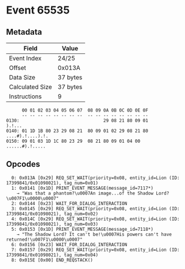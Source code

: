 # Event 65535

## Metadata

| Field           | Value    |
|-----------------|----------|
| Event Index     | 24/25    |
| Offset          | 0x013A   |
| Data Size       | 37 bytes |
| Calculated Size | 37 bytes |
| Instructions    | 9        |

```
      00 01 02 03 04 05 06 07  08 09 0A 0B 0C 0D 0E 0F
      -- -- -- -- -- -- -- --  -- -- -- -- -- -- -- --
0130:                                29 08 21 80 09 01            ).!...
0140: 01 1D 1B 80 23 29 08 21  80 09 01 02 29 08 21 80  ....#).!....).!.
0150: 09 01 03 1D 1C 80 23 29  08 21 80 09 01 04 00     ......#).!..... 
```

## Opcodes

```
  0: 0x013A [0x29] REQ_SET_WAIT(priority=0x08, entity_id=Lion (ID: 17399841/0x01098021), tag_num=0x01)
  1: 0x0141 [0x1D] PRINT_EVENT_MESSAGE(message_id=7117*)
    → "Was that a phantom?\u0007An image...of the Shadow Lord?\u007F1\u0000\u0007"
  2: 0x0144 [0x23] WAIT_FOR_DIALOG_INTERACTION
  3: 0x0145 [0x29] REQ_SET_WAIT(priority=0x08, entity_id=Lion (ID: 17399841/0x01098021), tag_num=0x02)
  4: 0x014C [0x29] REQ_SET_WAIT(priority=0x08, entity_id=Lion (ID: 17399841/0x01098021), tag_num=0x03)
  5: 0x0153 [0x1D] PRINT_EVENT_MESSAGE(message_id=7118*)
    → "The Shadow Lord? It can't be!\u0007His powers can't have returned!\u007F1\u0000\u0007"
  6: 0x0156 [0x23] WAIT_FOR_DIALOG_INTERACTION
  7: 0x0157 [0x29] REQ_SET_WAIT(priority=0x08, entity_id=Lion (ID: 17399841/0x01098021), tag_num=0x04)
  8: 0x015E [0x00] END_REQSTACK()
```
